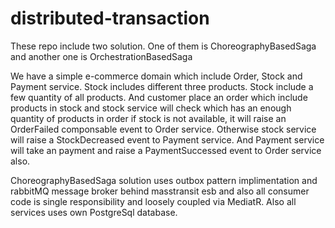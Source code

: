 # distributed-transaction
These repo include two solution. One of them is ChoreographyBasedSaga and another one is OrchestrationBasedSaga

We have a simple e-commerce domain which include Order, Stock and Payment service. Stock includes different three products. Stock include a few quantity of all products. 
And customer place an order which include products in stock and stock service will check which has an enough quantity of products in order if stock is not available, it will raise an OrderFailed componsable event to Order service. Otherwise stock service will raise a StockDecreased event to Payment service. And Payment service will take an payment and raise a PaymentSuccessed event to Order service also. 

ChoreographyBasedSaga solution uses outbox pattern implimentation and rabbitMQ message broker behind masstransit esb and also all consumer code is single responsibility and loosely coupled via MediatR. Also all services uses own PostgreSql database.

